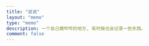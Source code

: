 ```yaml
---
title: "说说"
layout: "memo"
type: "memo"
description: 一个自己瞎哔哔的地方, 有时候也会记录一些东西。
comment: false
---
```

